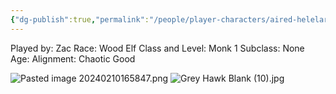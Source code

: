 ```yaml
---
{"dg-publish":true,"permalink":"/people/player-characters/aired-helelar/"}
---
```


Played by: Zac
Race: Wood Elf
Class and Level: Monk 1
Subclass: None
Age: 
Alignment: Chaotic Good

![Pasted image 20240210165847.png](/img/user/Z_Attachments/Pasted%20image%2020240210165847.png)
![Grey Hawk Blank (10).jpg](/img/user/Z_Attachments/Grey%20Hawk%20Blank%20(10).jpg)